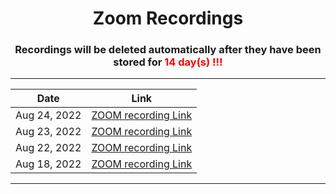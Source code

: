 <h1 align="center"> Zoom Recordings </h1>

<h3 align="center"> Recordings will be deleted automatically after they have been stored for <span style="color:red"> 14 day(s) !!!</span></h3>

---

<div align="center">

|     Date       |                                                            Link                                                                                |
| -------------- | :--------------------------------------------------------------------------------------------------------------------------------------------: |
| Aug 24, 2022   |  [ZOOM recording  Link](https://us02web.zoom.us/rec/share/sCcv-NRricEFauopTzsm8Ymg0thIVA4Uikwdp2jZr8XEC35uG5Ru2jIhyLqkGqoz.m1yVokkW9h45z7O8)   |
| Aug 23, 2022   |  [ZOOM recording  Link](https://us02web.zoom.us/rec/share/MnOlVqGwIHxiw87xyAlIohN05zLtI6ltHanZ1THMAHS2N-3koJECAoT-qw9s_3Zg.vVRY7EVviAt6LoB6)   |
| Aug 22, 2022   |  [ZOOM recording  Link](https://us02web.zoom.us/rec/share/q5h7UbRmfmbBEliFq_sIjqKR5CP9dGmBe-FJg95To_-Pt7Of5UaweDoX79GoMu-q.HAOTZPvazogBNZDH)   |
| Aug 18, 2022   |  [ZOOM recording  Link](https://us02web.zoom.us/rec/share/Rg_qYDXV1vlxb_BlFwZaWzpuya4Wm2DSHfDvQXWtRIP6w78dL1c80T4GSjDD1aFw.P12acx8lLcvsAWx0)   |

</div>

---
